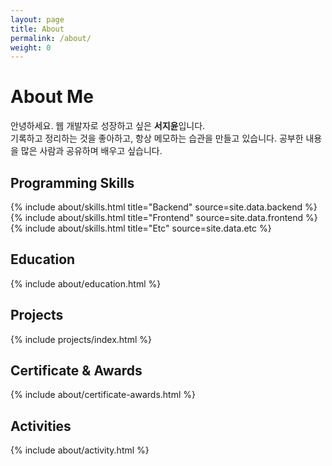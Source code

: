```yaml
---
layout: page
title: About
permalink: /about/
weight: 0
---
```


# **About Me**
안녕하세요. 웹 개발자로 성장하고 싶은 <b>서지윤</b>입니다.<br>
기록하고 정리하는 것을 좋아하고, 항상 메모하는 습관을 만들고 있습니다. 공부한 내용을 많은 사람과 공유하며 배우고 싶습니다.

## **Programming Skills**
<div class="row">
{% include about/skills.html title="Backend" source=site.data.backend %}
{% include about/skills.html title="Frontend" source=site.data.frontend %}
{% include about/skills.html title="Etc" source=site.data.etc %}
</div>

## **Education**
<div class="row">
{% include about/education.html %}
</div>

## **Projects**
<!-- <div class="row"> -->
{% include projects/index.html %}
<!-- </div> -->

## **Certificate & Awards**
<div class="row">
{% include about/certificate-awards.html %}
</div>

## **Activities**
<div class="row">
{% include about/activity.html %}
</div>